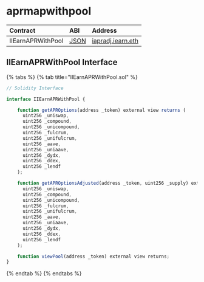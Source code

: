 # aprmapwithpool

| Contract          | ABI                                                                                                     | Address                                                                                                   |
| :---------------- | :------------------------------------------------------------------------------------------------------ | :-------------------------------------------------------------------------------------------------------- |
| IIEarnAPRWithPool | [JSON](https://github.com/iearn-finance/uniswap-roi/blob/master/build/contracts/IIEarnAPRWithPool.json) | [iapradj.iearn.eth](https://etherscan.io/address/0xAE8F37F0e8AD690486bFA2495113d7E94B7a7Ba6#readContract) |

## IIEarnAPRWithPool Interface

{% tabs %}
{% tab title="IIEarnAPRWithPool.sol" %}

```javascript
// Solidity Interface

interface IIEarnAPRWithPool {

    function getAPROptions(address _token) external view returns (
      uint256 _uniswap,
      uint256 _compound,
      uint256 _unicompound,
      uint256 _fulcrum,
      uint256 _unifulcrum,
      uint256 _aave,
      uint256 _uniaave,
      uint256 _dydx,
      uint256 _ddex,
      uint256 _lendf
    );

    function getAPROptionsAdjusted(address _token, uint256 _supply) external view returns (
      uint256 _uniswap,
      uint256 _compound,
      uint256 _unicompound,
      uint256 _fulcrum,
      uint256 _unifulcrum,
      uint256 _aave,
      uint256 _uniaave,
      uint256 _dydx,
      uint256 _ddex,
      uint256 _lendf
    );

    function viewPool(address _token) external view returns;
}
```

{% endtab %}
{% endtabs %}
